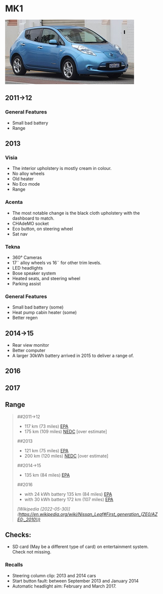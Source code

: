 # MK1
![Nissan Leaf MK1 — exterior](leaf-mk1.jpeg)

## 2011→12
### General Features
- Small bad battery
- Range 

## 2013

### Visia
- The interior upholstery is mostly cream in colour.
- No alloy wheels
- Old heater
- No Eco mode
- Range

### Acenta
- The most notable change is the black cloth upholstery with the dashboard to match.
- CHAdeMO socket
- Eco button, on steering wheel
- Sat nav

### Tekna
- 360° Cameras
- 17¨ alloy wheels vs 16¨ for other trim levels.
- LED headlights
- Bose speaker system
- Heated seats, and steering wheel
- Parking assist

### General Features
- Small bad battery (some)
- Heat pump cabin heater (some)
- Better regen

## 2014→15
- Rear view monitor
- Better computer
- A larger 30kWh battery arrived in 2015 to deliver a range of.

## 2016

## 2017

## Range

> ##2011→12
> - 117 km (73 miles) <a href="#range-standards">EPA</a>
> - 175 km (109 miles) <a href="#range-standards">NEDC</a> [over estimate]
>
> ##2013
> - 121 km (75 miles) <a href="#range-standards">EPA</a>
> - 200 km (120 miles) <a href="#range-standards">NEDC</a> [over estimate]
>
> ##2014→15
> - 135 km (84 miles) <a href="#range-standards">EPA</a>
>
> ##2016
> - with 24 kWh battery 135 km (84 miles) <a href="#range-standards">EPA</a>
> - with 30 kWh battery 172 km (107 miles) <a href="#range-standards">EPA</a>
>
> <cite>[Wikipedia (2022-05-30)](https://en.wikipedia.org/wiki/Nissan_Leaf#First_generation_(ZE0/AZE0;_2010\))</cite>


## Checks:
- SD card (May be a different type of card) on entertainment system. Check not missing.

### Recalls
- Steering column clip: 2013 and 2014 cars
- Start button fault:  between September 2013 and January 2014
- Automatic headlight aim: February and March 2017.
